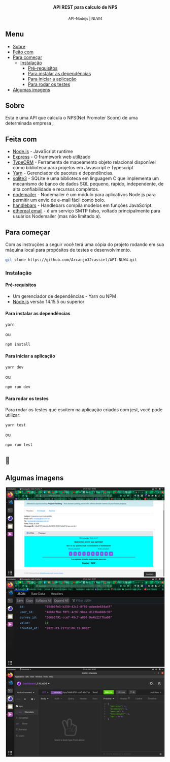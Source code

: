 
<div align="center">
  <br>
  <p><b>API REST para calculo de NPS</b></p>
  <sub>API-Nodejs | NLW4</sub>
  <br>
</div>


## Menu

- [Sobre](#sobre)
- [Feito com](#feito-com)
- [Para começar](#para-começar)
  - [Instalação ](#instalação)
    - [Pré-requisitos](#pré-requisitos)
    - [Para instalar as  dependências](#Para-instalar-as-dependências)
    - [Para iniciar a aplicação](#Para-iniciar-a-aplicação)
    - [Para rodar os testes](#Para-rodar-os-testes)
- [Algumas imagens](#Algumas-imagens )


## Sobre

Esta é uma API que calcula o NPS(Net Promoter Score) de uma determinada empresa ;

## Feita com

- [Node.js](https://nodejs.org/pt-br/) - JavaScript runtime
- [Express](https://expressjs.com/pt-br/) - O framework web utilizado
- [TypeORM](https://typeorm.io/#/) - Ferramenta de mapeamento objeto relacional disponível como biblioteca para projetos em Javascript e Typescript
- [Yarn](https://yarnpkg.com/) - Gerenciador de pacotes e dependências.
- [sqlite3](https://www.sqlite.org/index.html) - SQLite é uma biblioteca em linguagem C que implementa um mecanismo de banco de dados SQL pequeno, rápido, independente, de alta confiabilidade e recursos completos.
- [nodemailer](https://nodemailer.com/about/) - Nodemailer é um módulo para aplicativos Node.js para permitir um envio de e-mail fácil como bolo.
- [handlebars](https://handlebarsjs.com/) - Handlebars compila modelos em funções JavaScript.
- [ethereal email](https://ethereal.email/) - é um serviço SMTP falso, voltado principalmente para usuários Nodemailer (mas não limitado a).
## Para começar

Com as instruções a seguir você terá uma cópia do projeto rodando em sua máquina local para propósitos de testes e desenvolvimento.

```bash
git clone https://github.com/Arcanjo32cassiel/API-NLW4.git
```

### Instalação

#### Pré-requisitos

- Um gerenciador de dependências - Yarn ou NPM
- [Node.js](https://nodejs.org/pt-br/) versão 14.15.5 ou superior


#### Para instalar as  dependências

```bash
yarn
```
ou

```bash
npm install
```

#### Para iniciar a aplicação


```bash
yarn dev
```
ou

```bash
npm run dev
```


#### Para rodar os testes

Para rodar os testes que esxitem na aplicação criados  com jest, você pode utilizar:

```bash
yarn test
```

ou

```bash
npm run test
```

## 🎥 
## Algumas imagens 


<div align='center' display="flex">
<img src='./.github/sendmailsurvey.png' width='500'>
<img src='./.github/resultjsonsurvey.png' width='500'>
<img src='./.github/calc.png' width='500'>
</div>